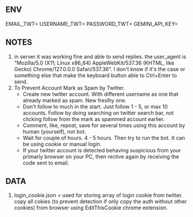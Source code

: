 ## ENV
EMAIL_TWT=
USERNAME_TWT=
PASSWORD_TWT=
GEMINI_API_KEY=

## NOTES
1. in server it was working fine and able to send replies. the user_agent is "Mozilla/5.0 (X11; Linux x86_64) AppleWebKit/537.36 (KHTML, like Gecko) Chrome/127.0.0.0 Safari/537.36". I don't know if it's the case or something else that make the keyboard button able to Ctrl+Enter to send.
2. To Prevent Account Mark as Spam by Twitter.
    - Create new twitter account. With different username as one that already marked as spam. New freslhy one.
    - Don't follow to much in the start. Just follow 1 - 5, or max 10 accounts. Follow by doing searching on twitter search bar, not clicking follow from the mark as spammed account earlier.
    - Comment, like, repost, save for several times using this account by human (yourself), not bot.
    - Wait for couple of hours. 4 - 5 hours. Then try to run the bot. It can be using cookie or manual login.
    - If your twitter account is detected behaving suspicious from your primarly browser on your PC, then rective again by receiving the code sent to email.

## DATA
1. login_cookie.json = used for storing array of login cookie from twitter. copy all cokies (to prevent detection if only copy the auth without other cookies) from browser using EditThisCookie chrome extension.
